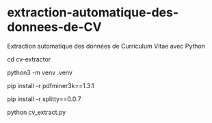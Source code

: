 # extraction-automatique-des-donnees-de-CV
Extraction automatique des données de Curriculum Vitae avec Python

cd cv-extractor

python3 -m venv .venv

pip install -r pdfminer3k==1.3.1

pip install -r splitty==0.0.7

python cv_extract.py

